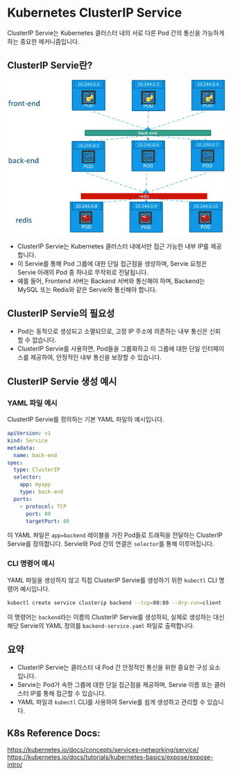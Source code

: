 # Kubernetes ClusterIP Service

ClusterIP Servie는 Kubernetes 클러스터 내의 서로 다른 Pod 간의 통신을 가능하게 하는 중요한 메커니즘입니다.

## ClusterIP Servie란?

![](2024-03-29-21-21-51.png)

- ClusterIP Servie는 Kubernetes 클러스터 내에서만 접근 가능한 내부 IP를 제공합니다.
- 이 Servie를 통해 Pod 그룹에 대한 단일 접근점을 생성하며, Servie 요청은 Servie 아래의 Pod 중 하나로 무작위로 전달됩니다.
- 예를 들어, Frontend 서버는 Backend 서버와 통신해야 하며, Backend는 MySQL 또는 Redis와 같은 Servie와 통신해야 합니다.

## ClusterIP Servie의 필요성

- Pod는 동적으로 생성되고 소멸되므로, 고정 IP 주소에 의존하는 내부 통신은 신뢰할 수 없습니다.
- ClusterIP Servie를 사용하면, Pod들을 그룹화하고 이 그룹에 대한 단일 인터페이스를 제공하여, 안정적인 내부 통신을 보장할 수 있습니다.

## ClusterIP Servie 생성 예시

### YAML 파일 예시

ClusterIP Servie를 정의하는 기본 YAML 파일의 예시입니다.

```yaml
apiVersion: v1
kind: Service
metadata:
  name: back-end
spec:
  type: ClusterIP
  selector:
    app: myapp
    type: back-end
  ports:
    - protocol: TCP
      port: 80
      targetPort: 80
```

이 YAML 파일은 `app=backend` 레이블을 가진 Pod들로 트래픽을 전달하는 ClusterIP Servie를 정의합니다. Servie와 Pod 간의 연결은 `selector`를 통해 이루어집니다.

### CLI 명령어 예시

YAML 파일을 생성하지 않고 직접 ClusterIP Servie를 생성하기 위한 `kubectl` CLI 명령어 예시입니다.

```bash
kubectl create service clusterip backend --tcp=80:80 --dry-run=client -o yaml > backend-service.yaml
```

이 명령어는 `backend`라는 이름의 ClusterIP Servie를 생성하되, 실제로 생성하는 대신 해당 Servie의 YAML 정의를 `backend-service.yaml` 파일로 출력합니다.

## 요약

- ClusterIP Servie는 클러스터 내 Pod 간 안정적인 통신을 위한 중요한 구성 요소입니다.
- Servie는 Pod가 속한 그룹에 대한 단일 접근점을 제공하며, Servie 이름 또는 클러스터 IP를 통해 접근할 수 있습니다.
- YAML 파일과 `kubectl` CLI를 사용하여 Servie를 쉽게 생성하고 관리할 수 있습니다.

## K8s Reference Docs:

https://kubernetes.io/docs/concepts/services-networking/service/
https://kubernetes.io/docs/tutorials/kubernetes-basics/expose/expose-intro/
